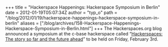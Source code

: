+++
title = "Hackerspace Happenings: Hackerspace Symposium in Berlin"
date = 2012-01-19T05:07:34Z
author = "typ_o"
path = "/blog/2012/01/19/hackerspace-happenings-hackerspace-symposium-in-berlin"
aliases = ["/blog/archives/158-Hackerspace-Happenings-Hackerspace-Symposium-in-Berlin.html"]
+++
The Hackerspaces.org blog announced a symposium at the c-base
hackerspace called “[Hackerspaces: The story so far and the future
ahead](https://blog.hackerspaces.org/2012/01/13/upcoming-symposium-in-berlin-germany-hackerspaces-the-story-so-far-and-the-future-ahead/)”
to be held on Friday, February 3rd.
